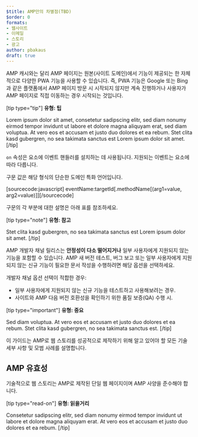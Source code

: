 ```yaml
---
$title: AMP만의 차별점(TBD)
$order: 0
formats:
- 웹사이트
- 이메일
- 스토리
- 광고
author: pbakaus
draft: true
---
```


AMP 캐시와는 달리 AMP 페이지는 원본(사이트 도메인)에서 기능이 제공되는 한 자체적으로 다양한 PWA 기능을 사용할 수 있습니다. 즉, PWA 기능은 Google 또는 Bing과 같은 플랫폼에서 AMP 페이지 방문 시 시작되지 않지만 계속 진행하거나 사용자가 AMP 페이지로 직접 이동하는 경우 시작되는 것입니다.

[tip type="tip"] **유형: 팁**

Lorem ipsum dolor sit amet, consetetur sadipscing elitr, sed diam nonumy eirmod tempor invidunt ut labore et dolore magna aliquyam erat, sed diam voluptua. At vero eos et accusam et justo duo dolores et ea rebum. Stet clita kasd gubergren, no sea takimata sanctus est Lorem ipsum dolor sit amet. [/tip]

`on` 속성은 요소에 이벤트 핸들러를 설치하는 데 사용됩니다. 지원되는 이벤트는 요소에 따라 다릅니다.

구문 값은 해당 형식의 단순한 도메인 특화 언어입니다.

[sourcecode:javascript] eventName:targetId[.methodName[(arg1=value, arg2=value)]][/sourcecode]

구문의 각 부분에 대한 설명은 아래 표를 참조하세요.

[tip type="note"] **유형: 참고**

Stet clita kasd gubergren, no sea takimata sanctus est Lorem ipsum dolor sit amet. [/tip]

AMP 개발자 채널 릴리스는 **안정성이 다소 떨어지거나** 일부 사용자에게 지원되지 않는 기능을 포함할 수 있습니다. AMP 새 버전 테스트, 버그 보고 또는 일부 사용자에게 지원되지 않는 신규 기능이 필요한 문서 작성을 수행하려면 해당 옵션을 선택하세요.

개발자 채널 옵션 선택이 적합한 경우:

- 일부 사용자에게 지원되지 않는 신규 기능을 테스트하고 사용해보려는 경우.
- 사이트와 AMP 다음 버전 호환성을 확인하기 위한 품질 보증(QA) 수행 시.

[tip type="important"] **유형: 중요**

Sed diam voluptua. At vero eos et accusam et justo duo dolores et ea rebum. Stet clita kasd gubergren, no sea takimata sanctus est. [/tip]

이 가이드는 AMP로 웹 스토리를 성공적으로 제작하기 위해 알고 있어야 할 모든 기술 세부 사항 및 모범 사례를 설명합니다.

## AMP 유효성

기술적으로 웹 스토리는 AMP로 제작된 단일 웹 페이지이며 AMP 사양을 준수해야 합니다.

[tip type="read-on"] **유형: 읽을거리**

Consetetur sadipscing elitr, sed diam nonumy eirmod tempor invidunt ut labore et dolore magna aliquyam erat. At vero eos et accusam et justo duo dolores et ea rebum. [/tip]
